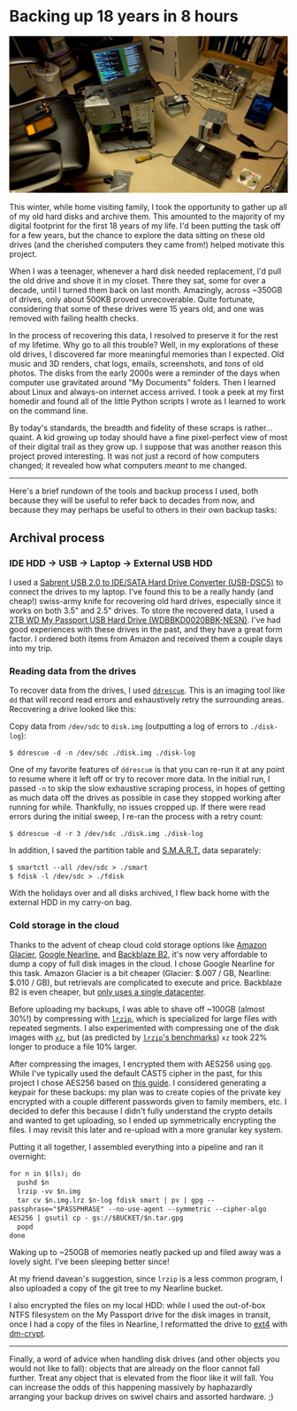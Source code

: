 # Backing up 18 years in 8 hours

![Computer guts](/post/18-years-in-8-hours/workspace.jpg)

This winter, while home visiting family, I took the opportunity to gather up all of my old hard disks and archive them. This amounted to the majority of my digital footprint for the first 18 years of my life. I'd been putting the task off for a few years, but the chance to explore the data sitting on these old drives (and the cherished computers they came from!) helped motivate this project.

When I was a teenager, whenever a hard disk needed replacement, I'd pull the old drive and shove it in my closet. There they sat, some for over a decade, until I turned them back on last month. Amazingly, across ~350GB of drives, only about 500KB proved unrecoverable. Quite fortunate, considering that some of these drives were 15 years old, and one was removed with failing health checks.

In the process of recovering this data, I resolved to preserve it for the rest of my lifetime. Why go to all this trouble? Well, in my explorations of these old drives, I discovered far more meaningful memories than I expected. Old music and 3D renders, chat logs, emails, screenshots, and *tons* of old photos. The disks from the early 2000s were a reminder of the days when computer use gravitated around "My Documents" folders. Then I learned about Linux and always-on internet access arrived. I took a peek at my first homedir and found all of the little Python scripts I wrote as I learned to work on the command line.

By today's standards, the breadth and fidelity of these scraps is rather... quaint. A kid growing up today should have a fine pixel-perfect view of most of their digital trail as they grow up. I suppose that was another reason this project proved interesting. It was not just a record of how computers changed; it revealed how what computers *meant* to me changed.

---

Here's a brief rundown of the tools and backup process I used, both because they will be useful to refer back to decades from now, and because they may perhaps be useful to others in their own backup tasks:

## Archival process

### IDE HDD -> USB -> Laptop -> External USB HDD

I used a [Sabrent USB 2.0 to IDE/SATA Hard Drive Converter (USB-DSC5)](http://www.amazon.com/gp/product/B000HJ99DI) to connect the drives to my laptop. I've found this to be a really handy (and cheap!) swiss-army knife for recovering old hard drives, especially since it works on both 3.5" and 2.5" drives. To store the recovered data, I used a [2TB WD My Passport USB Hard Drive (WDBBKD0020BBK-NESN)](http://www.amazon.com/gp/product/B00W8XXYSM). I've had good experiences with these drives in the past, and they have a great form factor. I ordered both items from Amazon and received them a couple days into my trip.

### Reading data from the drives

To recover data from the drives, I used [`ddrescue`](https://www.gnu.org/software/ddrescue/). This is an imaging tool like `dd` that will record read errors and exhaustively retry the surrounding areas. Recovering a drive looked like this:

Copy data from `/dev/sdc` to `disk.img` (outputting a log of errors to `./disk-log`):

    $ ddrescue -d -n /dev/sdc ./disk.img ./disk-log

One of my favorite features of `ddrescue` is that you can re-run it at any point to resume where it left off or try to recover more data. In the initial run, I passed `-n` to skip the slow exhaustive scraping process, in hopes of getting as much data off the drives as possible in case they stopped working after running for while. Thankfully, no issues cropped up. If there were read errors during the initial sweep, I re-ran the process with a retry count:

    $ ddrescue -d -r 3 /dev/sdc ./disk.img ./disk-log

In addition, I saved the partition table and [S.M.A.R.T.](https://en.wikipedia.org/wiki/S.M.A.R.T.) data separately:

    $ smartctl --all /dev/sdc > ./smart
    $ fdisk -l /dev/sdc > ./fdisk

With the holidays over and all disks archived, I flew back home with the external HDD in my carry-on bag.

### Cold storage in the cloud

Thanks to the advent of cheap cloud cold storage options like [Amazon Glacier](https://aws.amazon.com/glacier/), [Google Nearline](https://cloud.google.com/storage-nearline/), and [Backblaze B2](https://www.backblaze.com/b2/), it's now very affordable to dump a copy of full disk images in the cloud. I chose Google Nearline for this task. Amazon Glacier is a bit cheaper (Glacier: $.007 / GB, Nearline: $.010 / GB), but retrievals are complicated to execute and price. Backblaze B2 is even cheaper, but [only uses a single datacenter](https://www.backblaze.com/blog/b2-cloud-storage-frequent-questions/).

Before uploading my backups, I was able to shave off ~100GB (almost 30%!) by compressing with [`lrzip`](https://github.com/ckolivas/lrzip), which is specialized for large files with repeated segments. I also experimented with compressing one of the disk images with [`xz`](http://tukaani.org/xz/), but (as predicted by [`lrzip`'s benchmarks](https://github.com/ckolivas/lrzip/blob/master/doc/README.benchmarks)) `xz` took 22% longer to produce a file 10% larger.

After compressing the images, I encrypted them with AES256 using [`gpg`](https://www.gnupg.org/). While I've typically used the default CAST5 cipher in the past, for this project I chose AES256 based on [this guide](http://www.tutonics.com/2012/11/gpg-encryption-guide-part-4-symmetric.html). I considered generating a keypair for these backups: my plan was to create copies of the private key encrypted with a couple different passwords given to family members, etc. I decided to defer this because I didn't fully understand the crypto details and wanted to get uploading, so I ended up symmetrically encrypting the files. I may revisit this later and re-upload with a more granular key system.

Putting it all together, I assembled everything into a pipeline and ran it overnight:

    for n in $(ls); do
      pushd $n
      lrzip -vv $n.img
      tar cv $n.img.lrz $n-log fdisk smart | pv | gpg --passphrase="$PASSPHRASE" --no-use-agent --symmetric --cipher-algo AES256 | gsutil cp - gs://$BUCKET/$n.tar.gpg
      popd
    done

Waking up to ~250GB of memories neatly packed up and filed away was a lovely sight. I've been sleeping better since!

At my friend davean's suggestion, since `lrzip` is a less common program, I also uploaded a copy of the git tree to my Nearline bucket.

I also encrypted the files on my local HDD: while I used the out-of-box NTFS filesystem on the My Passport drive for the disk images in transit, once I had a copy of the files in Nearline, I reformatted the drive to [ext4](https://en.wikipedia.org/wiki/Ext4) with [dm-crypt](https://en.wikipedia.org/wiki/Dm-crypt).

---

Finally, a word of advice when handling disk drives (and other objects you would not like to fall): objects that are already on the floor cannot fall further. Treat any object that is elevated from the floor like it will fall. You can increase the odds of this happening massively by haphazardly arranging your backup drives on swivel chairs and assorted hardware. ;)

